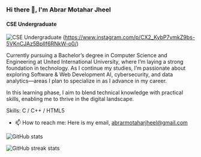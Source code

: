 ### Hi there 👋, I'm Abrar Motahar Jheel
#### CSE Undergraduate 
![CSE Undergraduate](https://www.imghippo.com/i/gWwt71724567542.png)
(https://www.instagram.com/p/CX2_KybP7vmkZ9bs-5VKnCJAz5BpIIf6RNkW-o0/)

Currently pursuing a Bachelor’s degree in Computer Science and Engineering at United International University, where I’m laying a strong foundation in technology. As I continue my studies, I’m passionate about exploring Software & Web Development AI, cybersecurity, and data analytics—areas I plan to specialize in as I advance in my career.

In this learning phase, I aim to blend technical knowledge with practical skills, enabling me to thrive in the digital landscape.

Skills: C / C++ / HTML5

- 📫 How to reach me: Here is my email, abrarmotaharjheel@gmail.com 





![GitHub stats](https://github-readme-stats.vercel.app/api?username=abrarmotaharjheel&show_icons=true)  

![GitHub streak stats](https://streak-stats.demolab.com/?user=abrarmotaharjheel)  
